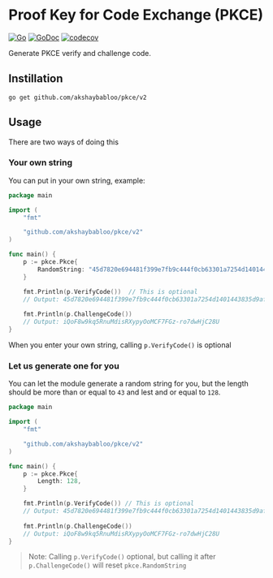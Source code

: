 # Proof Key for Code Exchange (PKCE)

[![Go](https://github.com/akshaybabloo/pkce/actions/workflows/go.yml/badge.svg)](https://github.com/akshaybabloo/pkce/actions/workflows/go.yml)
[![GoDoc](https://godoc.org/github.com/akshaybabloo/pkce?status.svg)](https://pkg.go.dev/github.com/akshaybabloo/pkce)
[![codecov](https://codecov.io/gh/akshaybabloo/pkce/branch/main/graph/badge.svg?token=71W6D8Z5CX)](https://codecov.io/gh/akshaybabloo/pkce)

Generate PKCE verify and challenge code.

## Instillation

```shell
go get github.com/akshaybabloo/pkce/v2
```

## Usage

There are two ways of doing this

### Your own string

You can put in your own string, example:

```go
package main

import (
	"fmt"

	"github.com/akshaybabloo/pkce/v2"
)

func main() {
	p := pkce.Pkce{
		RandomString: "45d7820e694481f399e7fb9c444f0cb63301a7254d1401443835d9af2c9a6a5ec5b243c3470feb945336025964ef05c8d2f0e44baf76762ba6136914",
	}

	fmt.Println(p.VerifyCode())  // This is optional
	// Output: 45d7820e694481f399e7fb9c444f0cb63301a7254d1401443835d9af2c9a6a5ec5b243c3470feb945336025964ef05c8d2f0e44baf76762ba6136914
	
	fmt.Println(p.ChallengeCode())
	// Output: iQoF8w9kq5RnuMdisRXypyOoMCF7FGz-ro7dwHjC28U
}
```

When you enter your own string, calling `p.VerifyCode()` is optional

### Let us generate one for you

You can let the module generate a random string for you, but the length should be more than or equal to `43` and lest and or equal to `128`.

```go
package main

import (
	"fmt"

	"github.com/akshaybabloo/pkce/v2"
)

func main() {
	p := pkce.Pkce{
		Length: 128,
	}

	fmt.Println(p.VerifyCode()) // This is optional
	// Output: 45d7820e694481f399e7fb9c444f0cb63301a7254d1401443835d9af2c9a6a5ec5b243c3470feb945336025964ef05c8d2f0e44baf76762ba6136914
	
	fmt.Println(p.ChallengeCode())
	// Output: iQoF8w9kq5RnuMdisRXypyOoMCF7FGz-ro7dwHjC28U
}
```

> Note: Calling `p.VerifyCode()` optional, but calling it after `p.ChallengeCode()` will reset `pkce.RandomString`
